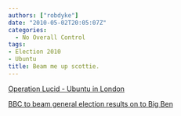 ```yaml
---
authors: ["robdyke"]
date: "2010-05-02T20:05:07Z"
categories:
  - No Overall Control
tags:
- Election 2010
- Ubuntu
title: Beam me up scottie.
---
```

[Operation Lucid - Ubuntu in London](http://chriskenyon.typepad.com/my_weblog/2010/04/operation-london-loves-lucid.html)
  
[BBC to beam general election results on to Big Ben](http://news.bbc.co.uk/1/hi/uk_politics/election_2010/8656578.stm)